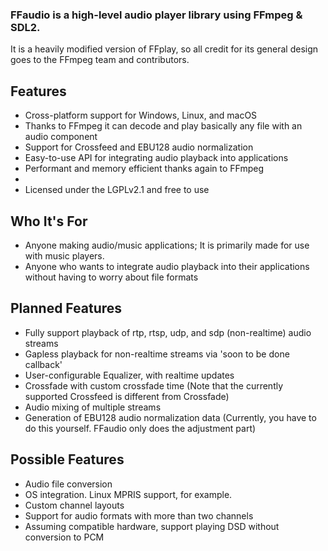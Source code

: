 ### FFaudio is a high-level audio player library using FFmpeg & SDL2. 
It is a heavily modified version of FFplay, so all credit for its general design goes to the FFmpeg team and contributors.

## Features
- Cross-platform support for Windows, Linux, and macOS
- Thanks to FFmpeg it can decode and play basically any file with an audio component
- Support for Crossfeed and EBU128 audio normalization
- Easy-to-use API for integrating audio playback into applications
- Performant and memory efficient thanks again to FFmpeg
- 
- Licensed under the LGPLv2.1 and free to use

## Who It's For
- Anyone making audio/music applications; It is primarily made for use with music players.
- Anyone who wants to integrate audio playback into their applications without having to worry about file formats

## Planned Features
- Fully support playback of rtp, rtsp, udp, and sdp (non-realtime) audio streams
- Gapless playback for non-realtime streams via 'soon to be done callback'
- User-configurable Equalizer, with realtime updates
- Crossfade with custom crossfade time (Note that the currently supported Crossfeed is different from Crossfade)
- Audio mixing of multiple streams
- Generation of EBU128 audio normalization data (Currently, you have to do this yourself. FFaudio only does the adjustment part)


## Possible Features
- Audio file conversion
- OS integration. Linux MPRIS support, for example.
- Custom channel layouts
- Support for audio formats with more than two channels
- Assuming compatible hardware, support playing DSD without conversion to PCM
